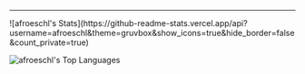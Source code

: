 <hr>
![afroeschl's Stats](https://github-readme-stats.vercel.app/api?username=afroeschl&theme=gruvbox&show_icons=true&hide_border=false&count_private=true)

![afroeschl's Top Languages](https://github-readme-stats.vercel.app/api/top-langs/?username=afroeschl&theme=gruvbox&show_icons=true&hide_border=false&layout=compact)

